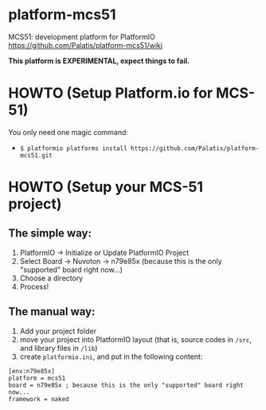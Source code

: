 # platform-mcs51
MCS51: development platform for PlatformIO https://github.com/Palatis/platform-mcs51/wiki

**This platform is EXPERIMENTAL, expect things to fail.**

# HOWTO (Setup Platform.io for MCS-51)

You only need one magic command:

- `$ platformio platforms install https://github.com/Palatis/platform-mcs51.git`

# HOWTO (Setup your MCS-51 project)
## The simple way:

1. PlatformIO -> Initialize or Update PlatformIO Project
2. Select Board -> Nuvoton -> n79e85x (because this is the only "supported" board right now...)
3. Choose a directory
4. Process!

## The manual way:

1. Add your project folder
2. move your project into PlatformIO layout (that is, source codes in `/src`, and library files in `/lib`)
3. create `platformio.ini`, and put in the following content:
```
[env:n79e85x]
platform = mcs51
board = n79e85x ; because this is the only "supported" board right now...
framework = naked
